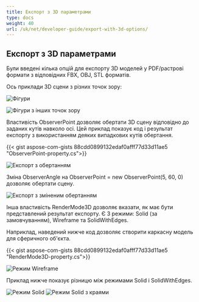 ```yaml
---
title: Експорт з 3D параметрами
type: docs
weight: 40
url: /uk/net/developer-guide/export-with-3d-options/
---
```


## **Експорт з 3D параметрами**

Були введені кілька опцій для експорту 3D моделей у PDF/растрові формати з відповідних FBX, OBJ, STL форматів.

Ось приклади 3D сцени з різних точок зору:

![Фігури](/cad/_assets/guide/3d/fig1.png)

![Фігури з інших точок зору](/cad/_assets/guide/3d/fig2.png)

Властивість ObserverPoint дозволяє обертати 3D сцену відповідно до заданих кутів навколо осі. Цей приклад показує код і результат експорту з використанням деяких випадкових кутів обертання.

{{< gist aspose-com-gists 88cdd0899132edaf0afff77d33d11ae5 "ObserverPoint-property.cs">}}

![Експорт з обертанням](/cad/_assets/guide/3d/fig3.png)

Зміна ObserverAngle на ObserverPoint = new ObserverPoint(5, 60, 0) дозволяє обертати сцену.

![Експорт з зміненим обертанням](/cad/_assets/guide/3d/fig4.png)

Інша властивість RenderMode3D дозволяє вказати, як має бути представлений результат експорту. Є 3 режими: Solid (за замовчуванням), Wireframe та SolidWithEdges.

Наприклад, наведений нижче код дозволяє створити каркасну модель для сферичного об'єкта.

{{< gist aspose-com-gists 88cdd0899132edaf0afff77d33d11ae5 "RenderMode3D-property.cs">}}

![Режим Wireframe](/cad/_assets/guide/3d/fig5.png)

Приклад нижче показує різницю між режимами Solid і SolidWithEdges.

![Режим Solid](/cad/_assets/guide/3d/fig6.png)
![Режим Solid з краями](/cad/_assets/guide/3d/fig7.png)
